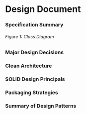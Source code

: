 






# Design Document

 ### Specification Summary 

###### Figure 1: Class Diagram

### Major Design Decisions

### Clean Architecture 

### SOLID Design Principals 

### Packaging Strategies 

### Summary of Design Patterns







